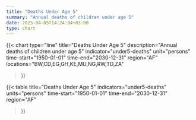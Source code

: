 ```yaml
---
title: "Deaths Under Age 5"
summary: "Annual deaths of children under age 5"
date: 2025-04-05T14:24:04+03:00
type: chart
---
```


{{< chart
    type="line"
    title="Deaths Under Age 5"
    description="Annual deaths of children under age 5"
    indicator="under5-deaths"
    unit="persons"
    time-start="1950-01-01"
    time-end="2030-12-31"
    region="AF"
    locations="BW,CD,EG,GH,KE,MU,NG,RW,TD,ZA"
>}}

{{< table
    title="Deaths Under Age 5"
    indicators="under5-deaths"
    units="persons"
    time-start="1950-01-01"
    time-end="2030-12-31"
    region="AF"
>}}
